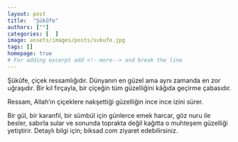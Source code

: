 ```yaml
---
layout: post
title:  "Şükûfe"
authors: [""]
categories: [  ]
image: assets/images/posts/sukufe.jpg
tags: []
homepage: true
# For adding excerpt add <!--more--> and break the line
---
```

Şükûfe, çiçek ressamlığıdır. Dünyanın en güzel ama aynı zamanda en zor uğraşıdır. Bir kıl fırçayla, bir çiçeğin tüm güzelliğini kâğıda geçirme çabasıdır.

Ressam, Allah’ın çiçeklere nakşettiği güzelliğin ince ince izini sürer.<!--more-->

Bir gül, bir karanfil, bir sümbül için günlerce emek harcar, göz nuru ile besler, sabırla sular ve sonunda toprakta değil kağıtta o muhteşem güzelliği yetiştirir.
Detaylı bilgi için; biksad.com ziyaret edebilirsiniz.

